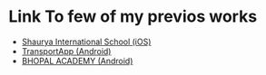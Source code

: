 # Link To few of my previos works

- [Shaurya International School (iOS)](https://apps.apple.com/in/app/shaurya-international-school/id1436633489)
- [TransportApp (Android)](https://play.google.com/store/apps/details?id=ba.devbase.transportapp)
- [BHOPAL ACADEMY (Android)](https://play.google.com/store/apps/details?id=co.jarvis.bhpl)
